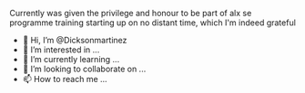 Currently was given the privilege and honour to be part of alx se programme training starting up on no distant time, which I'm indeed grateful
- 👋 Hi, I’m @Dicksonmartinez
- 👀 I’m interested in ...
- 🌱 I’m currently learning ...
- 💞️ I’m looking to collaborate on ...
- 📫 How to reach me ...

<!---
Dicksonmartinez/Dicksonmartinez is a ✨ special ✨ repository because its `README.md` (this file) appears on your GitHub profile.
You can click the Preview link to take a look at your changes.
--->
